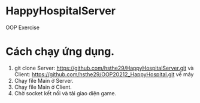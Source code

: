 # HappyHospitalServer
OOP Exercise

# Cách chạy ứng dụng.
1. git clone Server: https://github.com/hsthe29/HappyHospitalServer.git 
   và Client: https://github.com/hsthe29/OOP20212_HappyHospital.git về máy
2. Chạy file Main ở Server.
3. Chạy file Main ở Client.
4. Chờ socket kết nối và tải giao diện game.
